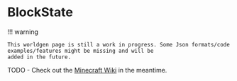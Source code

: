 # BlockState

!!! warning

    This worldgen page is still a work in progress. Some Json formats/code examples/features might be missing and will be
    added in the future.

TODO - Check out the [Minecraft Wiki](https://minecraft.fandom.com/wiki/Custom_world_generation/block_state) in the meantime.